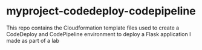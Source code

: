 # myproject-codedeploy-codepipeline

 
This repo contains the Cloudformation template files used to create a CodeDeploy and CodePipeline environment to deploy a Flask application I made as part of a lab

